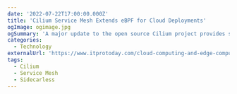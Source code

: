 ```yaml
---
date: '2022-07-22T17:00:00.000Z'
title: 'Cilium Service Mesh Extends eBPF for Cloud Deployments'
ogImage: ogimage.jpg
ogSummary: 'A major update to the open source Cilium project provides service mesh and runtime security for cloud native workloads'
categories:
  - Technology
externalUrl: 'https://www.itprotoday.com/cloud-computing-and-edge-computing/cilium-service-mesh-extends-ebpf-cloud-deployments'
tags:
  - Cilium
  - Service Mesh
  - Sidecarless
---
```

